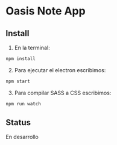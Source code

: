 
# Oasis Note App

## Install

1) En la terminal:
``` bash
npm install
```

2) Para ejecutar el electron escribimos:
``` bash
npm start
```

3) Para compilar SASS a CSS escribimos:
``` bash
npm run watch
```
## Status
En desarrollo
